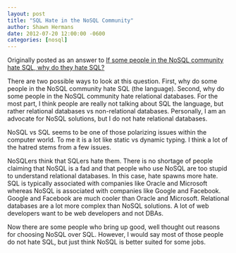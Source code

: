 ```yaml
---
layout: post
title: "SQL Hate in the NoSQL Community"
author: Shawn Hermans
date: 2012-07-20 12:00:00 -0600
categories: [nosql]
---
```

Originally posted as an answer to [If some people in the NoSQL community hate SQL, why do they hate SQL?](https://www.quora.com/If-some-people-in-the-NoSQL-community-hate-SQL-why-do-they-hate-SQL/answer/Shawn-Hermans?srid=hLq3)

There are two possible ways to look at this question. First, why do some people in the NoSQL community hate SQL (the language).  Second, why do some people in the NoSQL community hate relational databases. For the most part, I think people are really not talking about SQL the language, but rather relational databases vs non-relational databases.  Personally, I am an advocate for NoSQL solutions, but I do not hate relational databases.  

NoSQL vs SQL seems to be one of those polarizing issues within the computer world. To me it is a lot like static vs dynamic typing.  I think a lot of the hatred stems from a few issues.  

NoSQLers think that SQLers hate them. There is no shortage of people claiming that NoSQL is a fad and that people who use NoSQL are too stupid to understand relational databases.  In this case, hate spawns more hate.
SQL is typically associated with companies like Oracle and Microsoft whereas NoSQL is associated with companies like Google and Facebook.  Google and Facebook are much cooler than Oracle and Microsoft.
Relational databases are a lot more complex than NoSQL solutions. A lot of web developers want to be web developers and not DBAs.

Now there are some people who bring up good, well thought out reasons for choosing NoSQL over SQL.  However, I would say most of those people do not hate SQL, but just think NoSQL is better suited for some jobs.
